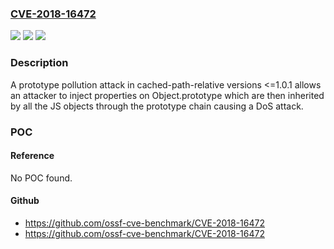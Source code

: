 ### [CVE-2018-16472](https://cve.mitre.org/cgi-bin/cvename.cgi?name=CVE-2018-16472)
![](https://img.shields.io/static/v1?label=Product&message=cached-path-relative&color=blue)
![](https://img.shields.io/static/v1?label=Version&message=n%2Fa&color=blue)
![](https://img.shields.io/static/v1?label=Vulnerability&message=Denial%20of%20Service%20(CWE-400)&color=brighgreen)

### Description

A prototype pollution attack in cached-path-relative versions <=1.0.1 allows an attacker to inject properties on Object.prototype which are then inherited by all the JS objects through the prototype chain causing a DoS attack.

### POC

#### Reference
No POC found.

#### Github
- https://github.com/ossf-cve-benchmark/CVE-2018-16472
- https://github.com/ossf-cve-benchmark/CVE-2018-16472

